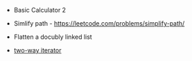 - Basic Calculator 2
- Simlify path - https://leetcode.com/problems/simplify-path/
- Flatten a docubly linked list

- [two-way iterator](https://stackoverflow.com/a/18907495/6407858)
